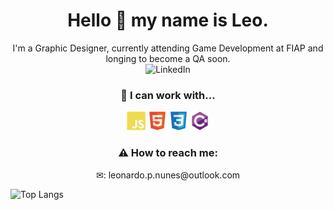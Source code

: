 <div align="center">
 <h1>Hello 👋 my name is Leo.</h1> 
 I'm a Graphic Designer, currently attending Game Development at FIAP and longing to become a QA soon.
 
 <div margin="80">
  <img alt="LinkedIn" src="https://camo.githubusercontent.com/0c59c81be6c6e981fbad69ea742692368b3fdc1018090a34cb7764dfea5a1a91/68747470733a2f2f696d672e736869656c64732e696f2f62616467652f6c696e6b6564696e2d2532333030373742352e7376673f7374796c653d666f722d7468652d6261646765266c6f676f3d6c696e6b6564696e266c6f676f436f6c6f723d7768697465"/>
 </div>
 
 
 <div margin-bottom:"80">
  <h3>🤔 I can work with...</h3>
  <div>
 <img src="https://raw.githubusercontent.com/devicons/devicon/master/icons/javascript/javascript-plain.svg" alt="JavaScript" width="30" height="30" margin="30"/>
 <img src="https://raw.githubusercontent.com/devicons/devicon/master/icons/html5/html5-original.svg" alt="HTML" width="30" height="30" margin="30"/>
 <img src="https://raw.githubusercontent.com/devicons/devicon/master/icons/css3/css3-original.svg" alt="CSS" width="30" height="30" margin="30"/>
 <img src="https://raw.githubusercontent.com/devicons/devicon/ca28c779441053191ff11710fe24a9e6c23690d6/icons/csharp/csharp-original.svg" alt="CSharp" width="30" height="30" margin="30"/>
  </div>
 </div>
 
 <div>
  <h3>⚠ How to reach me:</h3>
   <p>✉: leonardo.p.nunes@outlook.com</p>
 </div>
</div>

<!--
**leopnunes/leopnunes** is a ✨ _special_ ✨ repository because its `README.md` (this file) appears on your GitHub profile.

Here are some ideas to get you started:

- 🔭 I’m currently working on ...
- 🌱 I’m currently learning ...
- 👯 I’m looking to collaborate on ...
- 🤔 I’m looking for help with ...
- 💬 Ask me about ...
- 📫 How to reach me: ...
- 😄 Pronouns: ...
- ⚡ Fun fact: ...
-->

 ![Top Langs](https://github-readme-stats.vercel.app/api/top-langs/?username=leopnunes&theme=tokyonight)
